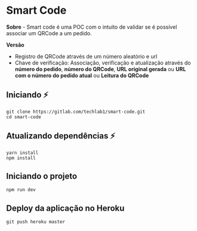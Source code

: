 # Smart Code

**Sobre** - Smart code é uma POC com o intuito de validar se é possível associar um QRCode a um pedido.

**Versão** 
- Registro de QRCode através de um número aleatório e url 
- Chave de verificação: Associação, verificação e atualização através do **número do pedido**, **número do QRCode**, **URL original gerada** ou **URL com o número do pedido atual** ou **Leitura do QRCode**

## Iniciando :zap:
    git clone https://gitlab.com/techlab1/smart-code.git
    cd smart-code
    
## Atualizando dependências :zap:
    yarn install
    npm install
    
## Iniciando o projeto 
    npm run dev

## Deploy da aplicação no Heroku 
    git push heroku master
